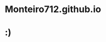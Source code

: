 # Monteiro712.github.io
<!DOCTYPE html>
<html lang="en">
<head>
    <meta charset="UTF-8">
    <meta http-equiv="X-UA-Compatible" content="IE=edge">
    <meta name="viewport" content="width=device-width, initial-scale=1.0">
    <title>pagina HTML</title>
</head>
<body>
    <h1>:)</h1>
</body>
</html>
